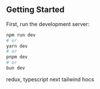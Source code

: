 ## Getting Started

First, run the development server:

```bash
npm run dev
# or
yarn dev
# or
pnpm dev
# or
bun dev
```

redux,
typescript
next
tailwind
hocs
